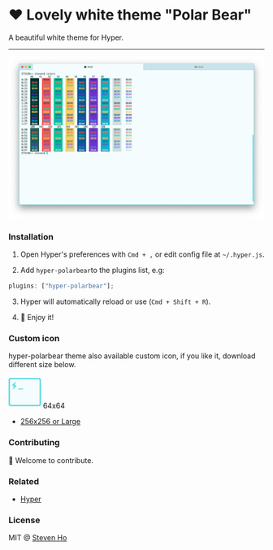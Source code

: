 # ❤️ Lovely white theme "Polar Bear"

A beautiful white theme for Hyper.

---

![Screenshot](/img/Screenshot.png?raw=true "hyper-polarbear theme screenshot")

### Installation

1. Open Hyper's preferences with `Cmd + ,` or edit config file at `~/.hyper.js`.

2. Add `hyper-polarbear`to the plugins list, e.g:

```javascript
plugins: ["hyper-polarbear"];
```

3. Hyper will automatically reload or use (`Cmd + Shift + R`).

4. 🎉 Enjoy it!

### Custom icon

hyper-polarbear theme also available custom icon, if you like it, download different size below.

![64x64](/icon/Hyper-icon-64.png?raw=true "hyper-polarbear theme screenshot") 64x64

- [256x256 or Large](https://github.com/Steven0811/hyper-polarbear/tree/master/icon)

### Contributing

🐻 Welcome to contribute.

### Related

- [Hyper](https://hyper.is/)

### License

MIT @ [Steven Ho](https://stevenho.info)
